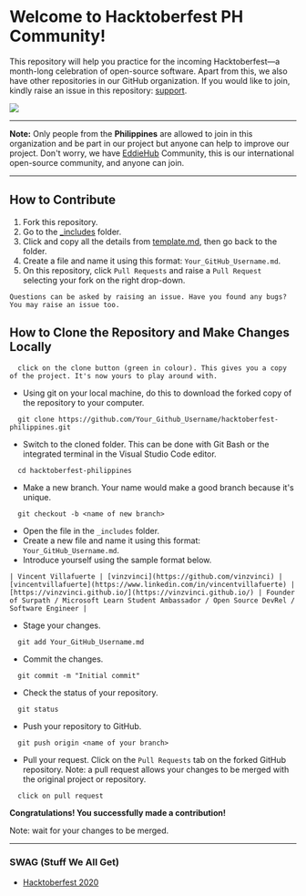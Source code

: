 # Welcome to Hacktoberfest PH Community! 
This repository will help you practice for the incoming Hacktoberfest—a month-long celebration of open-source software. Apart from this, we also have other repositories in our GitHub organization. If you would like to join, kindly raise an issue in this repository: <a href="https://github.com/SurPathHub/support">support</a>.

<img src="https://user-images.githubusercontent.com/73097560/102705814-8b1fb180-42c6-11eb-89ec-a74cb17f84dc.png">

<hr>

**Note:** Only people from the **Philippines** are allowed to join in this organization and be part in our project but anyone can help to improve our project. Don't worry, we have <a href="https://github.com/EddieHubCommunity/support">EddieHub</a> Community, this is our international open-source community, and anyone can join.

<hr>

## How to Contribute
1. Fork this repository.
2. Go to the <a href="https://github.com/SurPathHub/hacktoberfest-philippines/tree/main/_includes">_includes</a> folder.
3. Click and copy all the details from <a href="https://github.com/SurPathHub/hacktoberfest-philippines/edit/main/_includes/template.md">template.md</a>, then go back to the folder. 
4. Create a file and name it using this format: `Your_GitHub_Username.md`.
5. On this repository, click `Pull Requests` and raise a `Pull Request` selecting your fork on the right drop-down.

```
Questions can be asked by raising an issue. Have you found any bugs? You may raise an issue too.
```

## How to Clone the Repository and Make Changes Locally<br />

```
  click on the clone button (green in colour). This gives you a copy of the project. It's now yours to play around with.
```

- Using git on your local machine, do this to download the forked copy of the repository to your computer.

```
  git clone https://github.com/Your_Github_Username/hacktoberfest-philippines.git
```

- Switch to the cloned folder. This can be done with Git Bash or the integrated terminal in the Visual Studio Code editor.

```
  cd hacktoberfest-philippines
```

- Make a new branch. Your name would make a good branch because it's unique.

```
  git checkout -b <name of new branch>
```

- Open the file in the `_includes` folder.
- Create a new file and name it using this format: `Your_GitHub_Username.md`.
- Introduce yourself using the sample format below.
```
| Vincent Villafuerte | [vinzvinci](https://github.com/vinzvinci) | [vincentvillafuerte](https://www.linkedin.com/in/vincentvillafuerte) | [https://vinzvinci.github.io/](https://vinzvinci.github.io/) | Founder of Surpath / Microsoft Learn Student Ambassador / Open Source DevRel / Software Engineer |
```

- Stage your changes.

```
  git add Your_GitHub_Username.md
```

- Commit the changes.

```
  git commit -m "Initial commit"
```

- Check the status of your repository.<br />

```
  git status
```
- Push your repository to GitHub.<br />

```
  git push origin <name of your branch>
```

- Pull your request. Click on the `Pull Requests` tab on the forked GitHub repository. Note: a pull request allows your changes to be merged with the original project or repository.<br />

```
  click on pull request
```

**Congratulations! You successfully made a contribution!**

Note: wait for your changes to be merged.

<hr />

### SWAG (Stuff We All Get)
- <a href="https://github.com/SurPathHub/hacktoberfest-philippines/issues/9">Hacktoberfest 2020</a>
